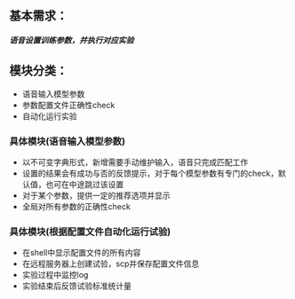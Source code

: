 ## 基本需求：

##### 语音设置训练参数，并执行对应实验

## 模块分类：

-   语音输入模型参数
-   参数配置文件正确性check
-   自动化运行实验

### 具体模块(语音输入模型参数)

-   以不可变字典形式，新增需要手动维护输入，语音只完成匹配工作
-   设置的结果会有成功与否的反馈提示，对于每个模型参数有专门的check，默认值，也可在中途跳过该设置
-   对于某个参数，提供一定的推荐选项并显示
-   全局对所有参数的正确性check

### 具体模块(根据配置文件自动化运行试验)

-   在shell中显示配置文件的所有内容
-   在远程服务器上创建试验，scp并保存配置文件信息
-   实验过程中监控log
-   实验结束后反馈试验标准统计量